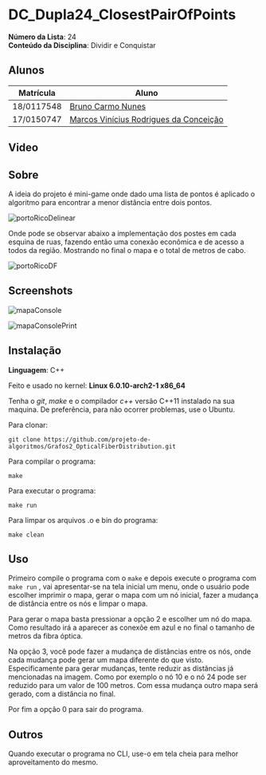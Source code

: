 # DC_Dupla24_ClosestPairOfPoints

**Número da Lista**: 24<br>
**Conteúdo da Disciplina**: Dividir e Conquistar<br>

## Alunos
|Matrícula | Aluno |
| -- | -- |
| 18/0117548  |  [Bruno Carmo Nunes](https://github.com/brunocmo) |
| 17/0150747  |  [Marcos Vinícius Rodrigues da Conceição](https://github.com/marcos-mv) |
## Video



## Sobre
A ideia do projeto é mini-game onde dado uma lista de pontos é aplicado o algoritmo para encontrar a menor distância entre dois pontos.

![portoRicoDelinear](docs/portoRicoDelinear.jpg)

Onde pode se observar abaixo a implementação dos postes em cada esquina de ruas, fazendo então uma conexão econômica e de acesso a todos da região.
Mostrando no final o mapa e o total de metros de cabo.

![portoRicoDF](docs/portoRicoDF.png)

## Screenshots

![mapaConsole](docs/mapaConsole.png)

![mapaConsolePrint](docs/mapaConsolePrint.png)

## Instalação
**Linguagem**: C++<br>

Feito e usado no kernel: **Linux 6.0.10-arch2-1 x86_64**

Tenha o *git*, *make* e o compilador *c++* versão C++11 instalado na sua maquina.
De preferência, para não ocorrer problemas, use o Ubuntu.

Para clonar:

`git clone https://github.com/projeto-de-algoritmos/Grafos2_OpticalFiberDistribution.git`

Para compilar o programa:

`make`

Para executar o programa:

`make run`

Para limpar os arquivos .o e bin do programa:

`make clean`

## Uso
Primeiro compile o programa com o `make` e depois execute o programa com `make run` , vai apresentar-se na tela inicial um menu, onde o usuário pode escolher imprimir o mapa, gerar o mapa com um nó inicial, fazer a mudança de distância entre os nós e limpar o mapa.

Para gerar o mapa basta pressionar a opção 2 e escolher um nó do mapa. Como resultado irá a aparecer as conexõe em azul e no final o tamanho de metros da fibra óptica.

Na opção 3, você pode fazer a mudança de distâncias entre os nós, onde cada mudança pode gerar um mapa diferente do que visto. Especificamente para gerar mudanças, tente reduzir as distâncias já mencionadas na imagem. Como por exemplo o nó 10 e o nó 24 pode ser reduzido para um valor de 100 metros. Com essa mudança outro mapa será gerado, com a distância no final.

Por fim a opção 0 para sair do programa.

## Outros
Quando executar o programa no CLI, use-o em tela cheia para melhor aproveitamento do mesmo.